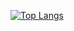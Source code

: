 [![Top Langs](https://github-readme-stats.vercel.app/api/top-langs/?username=konga22)](https://github.com/anuraghazra/github-readme-stats)
